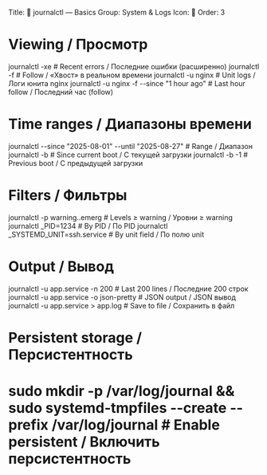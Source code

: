 Title: 📜 journalctl — Basics
Group: System & Logs
Icon: 📜
Order: 3

# Viewing / Просмотр
journalctl -xe                                   # Recent errors / Последние ошибки (расширенно)
journalctl -f                                    # Follow / «Хвост» в реальном времени
journalctl -u nginx                              # Unit logs / Логи юнита nginx
journalctl -u nginx -f --since "1 hour ago"      # Last hour follow / Последний час (follow)

# Time ranges / Диапазоны времени
journalctl --since "2025-08-01" --until "2025-08-27"  # Range / Диапазон
journalctl -b                                    # Since current boot / С текущей загрузки
journalctl -b -1                                 # Previous boot / С предыдущей загрузки

# Filters / Фильтры
journalctl -p warning..emerg                     # Levels ≥ warning / Уровни ≥ warning
journalctl _PID=1234                             # By PID / По PID
journalctl _SYSTEMD_UNIT=ssh.service             # By unit field / По полю unit

# Output / Вывод
journalctl -u app.service -n 200                 # Last 200 lines / Последние 200 строк
journalctl -u app.service -o json-pretty         # JSON output / JSON вывод
journalctl -u app.service > app.log              # Save to file / Сохранить в файл

# Persistent storage / Персистентность
# sudo mkdir -p /var/log/journal && sudo systemd-tmpfiles --create --prefix /var/log/journal  # Enable persistent / Включить персистентность

